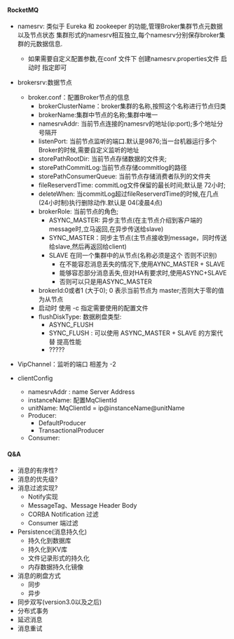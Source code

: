 #### RocketMQ
- namesrv: 类似于 Eureka 和 zookeeper 的功能,管理Broker集群节点元数据以及节点状态
    集群形式的namesrv相互独立,每个namesrv分别保存broker集群的元数据信息.
    - 如果需要自定义配置参数,在conf 文件下 创建namesrv.properties文件  启动时 指定即可
    
- brokersrv:数据节点
    - broker.conf：配置Broker节点的信息
      - brokerClusterName：broker集群的名称,按照这个名称进行节点归类
      - brokerName:集群中节点的名称;集群中唯一
      - namesrvAddr: 当前节点连接的namesrv的地址(ip:port);多个地址分号隔开
      - listenPort: 当前节点监听的端口.默认是9876;当一台机器运行多个Broker的时候,需要自定义监听的地址
      - storePathRootDir: 当前节点存储数据的文件夹;
      - storePathCommitLog:当前节点存储commitlog的路径
      - storePathConsumerQueue: 当前节点存储消费者队列的文件夹
      - fileReserverdTime: commitLog文件保留的最长时间;默认是 72小时;
      - deleteWhen: 当commitLog超过fileReserverdTime的时候,在几点(24小时制)执行删除动作.默认是 04(凌晨4点)
      - brokerRole: 当前节点的角色;
        - ASYNC_MASTER: 异步主节点(在主节点介绍到客户端的message时,立马返回,在异步传送给slave)
        - SYNC_MASTER：同步主节点(主节点接收到message，同时传送给slave,然后再返回给client)
        - SLAVE 在同一个集群中的从节点(名称必须是这个 否则不识别)
            - 在不能容忍消息丢失的情况下,使用AYNC_MASTER + SLAVE
            - 能够容忍部分消息丢失,但对HA有要求时,使用ASYNC+SLAVE
            - 否则可以只是用ASYNC_MASTER 
      - brokerId:0或者1 (大于0); 0 表示当前节点为 master;否则大于零的值为从节点
      - 启动时 使用 -c 指定需要使用的配置文件 
      - flushDiskType: 数据刷盘类型:
        - ASYNC_FLUSH
        - SYNC_FLUSH : 可以使用 ASYNC_MASTER + SLAVE 的方案代替  提高性能
        - ?????
- VipChannel：监听的端口 相差为 -2
- clientConfig
  - namesrvAddr : name Server Address
  - instanceName: 配置MqClientId
  - unitName:  MqClientId = ip@instanceName@unitName
  - Producer:
    - DefaultProducer
    - TransactionalProducer
  - Consumer:

#### Q&A
- 消息的有序性?
- 消息的优先级?
- 消息过滤实现?
  - Notify实现
  - MessageTag、Message Header Body
  - CORBA Notification 过滤
  - Consumer 端过滤
- Persistence(消息持久化)
  - 持久化到数据库
  - 持久化到KV库
  - 文件记录形式的持久化
  - 内存数据持久化镜像
- 消息的刷盘方式
  - 同步
  - 异步
- 同步双写(version3.0以及之后)
- 分布式事务
- 延迟消息
- 消息重试
